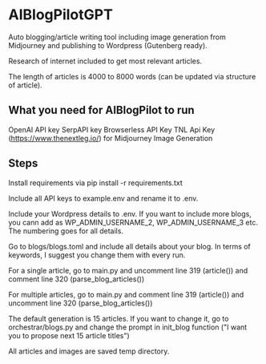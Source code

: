 # AIBlogPilotGPT

Auto blogging/article writing tool including image generation from Midjourney and publishing to Wordpress (Gutenberg ready).

Research of internet included to get most relevant articles.

The length of articles is 4000 to 8000 words (can be updated via structure of article).

## What you need for AIBlogPilot to run

OpenAI API key
SerpAPI key
Browserless API Key
TNL Api Key (https://www.thenextleg.io/) for Midjourney Image Generation

## Steps

Install requirements via pip install -r requirements.txt

Include all API keys to example.env and rename it to .env.

Include your Wordpress details to .env. If you want to include more blogs, you cann add as WP_ADMIN_USERNAME_2, WP_ADMIN_USERNAME_3 etc. The numbering goes for all details.

Go to blogs/blogs.toml and include all details about your blog. In terms of keywords, I suggest you change them with every run.

For a single article, go to main.py and uncomment line 319 (article()) and comment line 320 (parse_blog_articles())

For multiple articles, go to main.py and comment line 319 (article()) and uncomment line 320 (parse_blog_articles())

The default generation is 15 articles. If you want to change it, go to orchestrar/blogs.py and change the prompt in init_blog function ("I want you to propose next 15 article titles")

All articles and images are saved temp directory.

